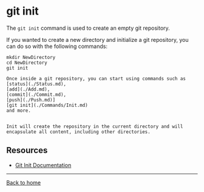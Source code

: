# git init
The `git init`  command is used to create an empty git repository.

If you wanted to create a new directory and initialize a git repository, you can do so with the following commands:
```
mkdir NewDirectory
cd NewDirectory
git init

Once inside a git repository, you can start using commands such as 
[status](./Status.md),
[add](./Add.md),
[commit](./Commit.md),
[push](./Push.md)]
[git init](./Commands/Init.md)
and more.


Init will create the repository in the current directory and will encapsulate all content, including other directories.

```
## Resources
- [Git Init Documentation](https://git-scm.com/docs/git-init)
---
[Back to home](../README.md)
